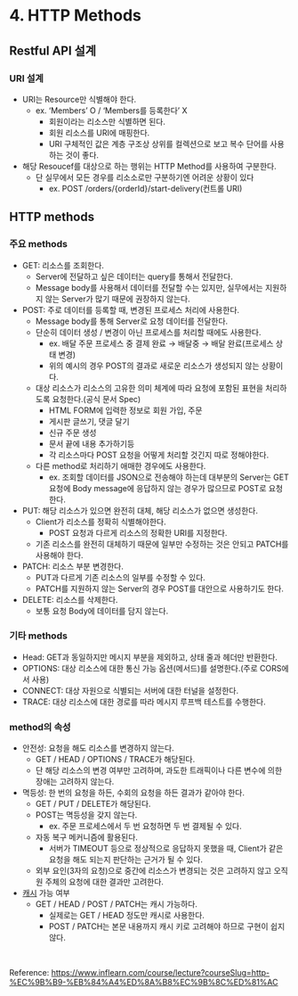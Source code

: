 # 4. HTTP Methods

## Restful API 설계

### URI 설계

- URI는 Resource만 식별해야 한다.
    - ex. ‘Members’ O / ‘Members를 등록한다’ X
        - 회원이라는 리소스만 식별하면 된다.
        - 회원 리소스를 URI에 매핑한다.
        - URI 구체적인 값은 계층 구조상 상위를 컬렉션으로 보고 복수 단어를 사용하는 것이 좋다.
- 해당 Resoucef를 대상으로 하는 행위는 HTTP Method를 사용하여 구분한다.
    - 단 실무에서 모든 경우를 리소소로만 구분하기엔 어려운 상황이 있다
        - ex. POST  /orders/{orderId}/start-delivery(컨트롤 URI)

## HTTP methods

### 주요 methods

- GET: 리소스를 조회한다.
    - Server에 전달하고 싶은 데이터는 query를 통해서 전달한다.
    - Message body를 사용해서 데이터를 전달할 수는 있지만, 실무에서는 지원하지 않는 Server가 많기 때문에 권장하지 않는다.
- POST: 주로 데이터를 등록할 때, 변경된 프로세스 처리에 사용한다.
    - Message body를 통해 Server로 요청 데이터를 전달한다.
    - 단순히 데이터 생성 / 변경이 아닌 프로세스를 처리할 때에도 사용한다.
        - ex. 배달 주문 프로세스 중 결제 완료 → 배달중 → 배달 완료(프로세스 상태 변경)
        - 위의 예시의 경우 POST의 결과로 새로운 리소스가 생성되지 않는 상황이다.
    - 대상 리소스가 리소스의 고유한 의미 체계에 따라 요청에 포함된 표현을 처리하도록 요청한다.(공식 문서 Spec)
        - HTML FORM에 입력한 정보로 회원 가입, 주문
        - 게시판 글쓰기, 댓글 달기
        - 신규 주문 생성
        - 문서 끝에 내용 추가하기등
        - 각 리소스마다 POST 요청을 어떻게 처리할 것긴지 따로 정해야한다.
    - 다른 method로 처리하기 애매한 경우에도 사용한다.
        - ex. 조회할 데이터를 JSON으로 전송해야 하는데 대부분의 Server는 GET 요청에 Body message에 응답하지 않는 경우가 많으므로 POST로 요청한다.
- PUT: 해당 리소스가 있으면 완전히 대체, 해당 리소스가 없으면 생성한다.
    - Client가 리소스를 정확히 식별해야한다.
        - POST 요청과 다르게 리소스의 정확한 URI를 지정한다.
    - 기존 리소스를 완전히 대체하기 때문에 일부만 수정하는 것은 안되고 PATCH를 사용해야 한다.
- PATCH: 리소스 부분 변경한다.
    - PUT과 다르게 기존 리소스의 일부를 수정할 수 있다.
    - PATCH를 지원하지 않는 Server의 경우 POST를 대안으로 사용하기도 한다.
- DELETE: 리소스를 삭제한다.
    - 보통 요청 Body에 데이터를 담지 않는다.

### 기타 methods

- Head: GET과 동일하지만 메시지 부분을 제외하고, 상태 줄과 헤더만 반환한다.
- OPTIONS: 대상 리소스에 대한 통신 가능 옵션(메서드)를 설명한다.(주로 CORS에서 사용)
- CONNECT: 대상 자원으로 식별되는 서버에 대한 터널을 설정한다.
- TRACE: 대상 리소스에 대한 경로를 따라 메시지 루프백 테스트를 수행한다.

### method의 속성

- 안전성: 요청을 해도 리소스를 변경하지 않는다.
    - GET / HEAD / OPTIONS / TRACE가 해당된다.
    - 단 해당 리소스의 변경 여부만 고려하며, 과도한 트래픽이나 다른 변수에 의한 장애는 고려하지 않는다.
- 멱등성: 한 번의 요청을 하든, 수회의 요청을 하든 결과가 같아야 한다.
    - GET / PUT / DELETE가 해당된다.
    - POST는 멱등성을 갖지 않는다.
        - ex. 주문 프로세스에서 두 번 요청하면 두 번 결제될 수 있다.
    - 자동 복구 메커니즘에 활용된다.
        - 서버가 TIMEOUT 등으로 정상적으로 응답하지 못했을 때, Client가 같은 요청을 해도 되는지 판단하는 근거가 될 수 있다.
    - 외부 요인(3자의 요청)으로 중간에 리소스가 변경되는 것은 고려하지 않고 오직 원 주체의 요청에 대한 결과만 고려한다.
- [캐시](https://ko.wikipedia.org/wiki/%EC%BA%90%EC%8B%9C) 가능 여부
    - GET / HEAD / POST / PATCH는 캐시 가능하다.
        - 실제로는 GET / HEAD 정도만 캐시로 사용한다.
        - POST / PATCH는 본문 내용까지 캐시 키로 고려해야 하므로 구현이 쉽지 않다.

<br>

Reference: https://www.inflearn.com/course/lecture?courseSlug=http-%EC%9B%B9-%EB%84%A4%ED%8A%B8%EC%9B%8C%ED%81%AC
